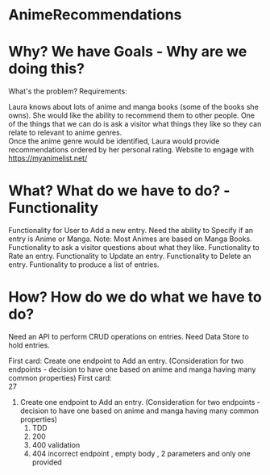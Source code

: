# AnimeRecommendations

# Why?  We have Goals -  Why are we doing this?
What's the problem?  Requirements:

Laura knows about lots of anime and manga books (some of the books she owns). She would like the ability to recommend them to other people.
One of the things that we can do is ask a visitor what things they like so they can relate to relevant to anime genres.    
Once the anime genre would be identified, Laura would provide recommendations ordered by her personal rating.
Website to engage with https://myanimelist.net/

# What?  What do we have to do? -Functionality

Functionality for User to Add a new entry.
Need the ability to Specify  if an entry is Anime or Manga. Note: Most Animes are based on Manga Books.
Functionality to ask a visitor questions about what they like.
Functionality to Rate an entry.
Functionality to Update an entry.
Functionality to Delete an entry.
Funtionality to produce a list of entries.

# How?  How do we do what we have to do?

Need an API to perform CRUD operations on entries.
Need Data Store to hold entries.

First card:
Create one endpoint to Add an entry. (Consideration for two endpoints - decision to have one based on anime and manga having many common properties)
First card:  
27
1. Create one endpoint to Add an entry. (Consideration for two endpoints - decision to have one based on anime and manga having many common properties) 
   1. TDD
   2. 200
   3. 400 validation
   4. 404 incorrect endpoint , empty body , 2 parameters and only one provided

​

